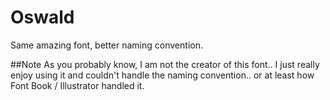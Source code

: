 # Oswald
Same amazing font, better naming convention.

##Note
As you probably know, I am not the creator of this font.. I just really enjoy using it and couldn't handle the naming convention.. or at least how Font Book / Illustrator handled it.
